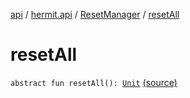 [api](../../index.md) / [hermit.api](../index.md) / [ResetManager](index.md) / [resetAll](./reset-all.md)

# resetAll

`abstract fun resetAll(): `[`Unit`](https://kotlinlang.org/api/latest/jvm/stdlib/kotlin/-unit/index.html) [(source)](https://github.com/RBusarow/AutoReset/tree/master/api/src/main/kotlin/autoreset/api/ResetManager.kt#L27)
